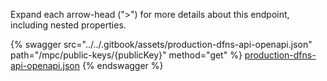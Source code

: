 Expand each arrow-head (">") for more details about this endpoint, including nested properties.  

 {% swagger src="../../.gitbook/assets/production-dfns-api-openapi.json" path="/mpc/public-keys/{publicKey}" method="get" %}
[production-dfns-api-openapi.json](../../.gitbook/assets/production-dfns-api-openapi.json)
{% endswagger %}
